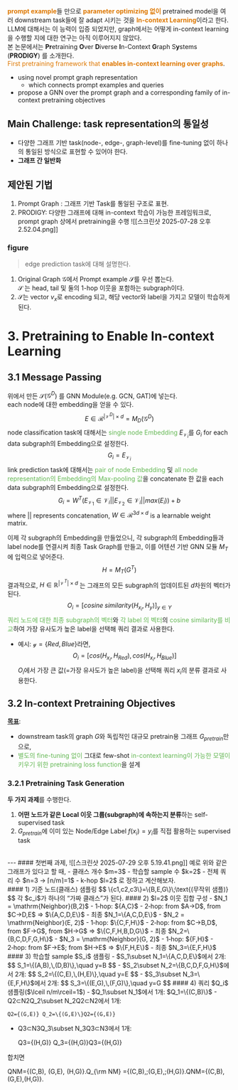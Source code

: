 <b><font color="#de7802">prompt example</font></b>들 만으로 <b><font color="#de7802">parameter optimizing 없이</font></b> pretrained model을 여러 downstream task들에 잘 adapt 시키는 것을 <b><font color="#de7802">In-context Learning</font></b>이라고 한다. <br>LLM에 대해서는 이 능력이 입증 되었지만, graph에서는 어떻게 in-context learning을 수행할 지에 대한 연구는 아직 이루어지지 않았다. <br>본 논문에서는 **Pr**etraining **O**ver **D**iverse **I**n-Context **G**raph S**y**stems (**PRODIGY**) 를 소개한다. <br><font color="#de7802">First pretraining framework that <b>enables in-context learning over graphs</b></font>. 

- using novel prompt graph representation
	- which connects prompt examples and queries
- propose a GNN over the prompt graph and a corresponding family of in-context pretraining objectives

## Main Challenge: task representation의 통일성
- 다양한 그래프 기반 task(node-, edge-, graph-level)를 fine-tuning 없이 하나의 통일된 방식으로 표현할 수 있어야 한다. 
- **그래프 간 일반화**

## 제안된 기법
1. Prompt Graph : 그래프 기반 Task를 통일된 구조로 표현. 
2. PRODIGY: 다양한 그래프에 대해 in-context 학습이 가능한 프레임워크로, prompt graph 상에서 pretraining을 수행
![[스크린샷 2025-07-28 오후 2.52.04.png]]
### figure
> edge prediction task에 대해 설명한다. 
1. Original Graph $\mathcal{G}$에서 Prompt example $\mathcal{S}$를 우선 뽑는다. <br>$\mathcal{S}$ 는 head, tail 및 둘의 1-hop 이웃을 포함하는 subgraph이다. 
2. $\mathcal{S}$는 vector $v_x$로 encoding 되고, 해당 vector와 label을 가지고 모델이 학습하게 된다. 


# 3. Pretraining to Enable In-context Learning
## 3.1 Message Passing
위에서 만든 $\mathcal{S}$($\mathcal{G}^D$) 를 GNN Module(e.g. GCN, GAT)에 넣는다. <br>each node에 대한 embedding을 얻을 수 있다. 
$$
E ∈ \mathcal{R}^{|\mathcal{V}^D|×d} = M_D(\mathcal{G}^D)
$$
node classification task에 대해서는 <font color="#65b855">single node Embedding</font> $E_{\mathcal{V}_i}$를 $G_i$ for each data subgraph의 Embedding으로 설정한다. 
$$
G_i=E_{\mathcal{V}_i}
$$
link prediction task에 대해서는 <font color="#65b855">pair of node Embedding</font> 및 <font color="#65b855">all node representation의 Embedding의 Max-pooling 값</font>을 concatenate 한 값을 each data subgraph의 Embedding으로 설정한다. 
$$
G_i = W^T (E_{\mathcal{V}_1}∈\mathcal{V}_i ||E_{\mathcal{V}_2}∈\mathcal{V}_i ||max(E_i))+b
$$
where $||$ represents concatenation, $W ∈ \mathcal{R}^{3d×d}$ is a learnable weight matrix. 

이제 각 subgraph의 Embedding을 만들었으니, 각 subgraph의 Embedding들과 label node를 연결시켜 최종 Task Graph를 만들고, 이를 어텐션 기반 GNN 모듈 $M_T$에 입력으로 넣어준다. 
$$
H=M_T(G^T)
$$
결과적으로, $H \in \mathbb{R}^{|\mathcal{V}^T|\times d}$ 는 그래프의 모든 subgraph의 업데이트된 $d$차원의 벡터가 된다. <br>$$
O_i​=[cosine\;similarity(H_{x_i}​​,H_y​)]_{y∈Y}​
$$
<font color="#65b855">쿼리 노드에 대한 최종 subgraph의 벡터</font>와 <font color="#65b855">각 label 의 벡터</font>의 <font color="#65b855">cosine similarity를 비교</font>하여 가장 유사도가 높은 label을 선택해 쿼리 결과로 사용한다. <br>
- 예시: $\mathcal{y}=\{Red, Blue\}$라면, 
$$
O_i=\big[cos(H_{x_i}, H_{Red}), cos(H_{x_i}, H_{Blue})]
$$
  $O_i$에서 가장 큰 값(=가장 유사도가 높은 label)을 선택해 쿼리 $x_i$의 분류 결과로 사용한다. 

## 3.2 In-context Pretraining Objectives
<b><u>목표</u></b>:
- downstream task의 graph $G$와 독립적인 대규모 pretrain용 그래프 $G_{pretrain}$만으로, 
- <font color="#65b855">별도의 fine-tuning 없이</font> 그대로 few-shot <font color="#65b855">in-context learning이 가능한 모델이 키우기 위한 pretraining loss function</font>을 설계
### 3.2.1 Pretraining Task Generation
**두 가지 과제**를 수행한다. 
1. **어떤 노드가 같은 Local 이웃 그룹(subgraph)에 속하는지 분류**하는 self-supervised task
2. $G_{pretrain}$에 이미 있는 Node/Edge Label $f(x_i)=y_i$를 직접 활용하는 supervised task
<br>
---
#### 첫번째 과제, 
![[스크린샷 2025-07-29 오후 5.19.41.png]]
예로 위와 같은 그래프가 있다고 할 때, 
- 클래스 개수 $m=3$
- 학습할 sample 수 $k=2$
- 전체 쿼리 수 $n=3 → ⌈n/m⌉=1$
- k-hop $l=2$
로 정하고 계산해보자. <br>
#### 1) 기준 노드(클래스) 샘플링
$$
\{c1​,c2​,c3​\}=\{B,E,G\}\;\text{(무작위 샘플)}
$$
각 $c_i$가 하나의 “가짜 클래스”가 된다.
#### 2) $l=2$ 이웃 집합 구성
- $N_1 = \mathrm{Neighbor}(B,2)$
    - 1‑hop: ${A,C}$
    - 2‑hop: from $A→D$, from $C→D,E$ ⇒ $\{A,C,D,E\}$
    - 최종 $N_1=\{A,C,D,E\}$
- $N_2 = \mathrm{Neighbor}(E, 2)$
    - 1‑hop: $\{C,F,H\}$
    - 2‑hop: from $C→B,D$, from $F→G$, from $H→G$ ⇒ $\{C,F,H,B,D,G\}$
    - 최종 $N_2=\{B,C,D,F,G,H\}$
- $N_3 = \mathrm{Neighbor}(G, 2)$
    - 1‑hop: ${F,H}$
    - 2‑hop: from $F→E$; from $H→E$ ⇒ $\{F,H,E\}$
    - 최종 $N_3=\{E,F,H\}$
#### 3) 학습할 sample $S_i$ 샘플링
- $S_1\subset N_1=\{A,C,D,E\}$에서 2개:
$$
S_1=\{(A,B),\,(D,B)\},\quad y=B
$$
- $S_2\subset N_2=\{B,C,D,F,G,H\}$에서 2개:
$$
S_2=\{(C,E),\,(H,E)\},\quad y=E
$$
- $S_3\subset N_3=\{E,F,H\}$에서 2개:
$$
S_3=\{(E,G),\,(F,G)\},\quad y=G
$$
#### 4) 쿼리 $Q_i$ 샘플링($\lceil n/m\rceil=1$)
- $Q_1\subset N_1$에서 1개:  $Q_1=\{(C,B)\}$
- Q2⊂N2Q_2\subset N_2Q2​⊂N2​에서 1개:
    
    Q2={(G,E)} Q_2=\{(G,E)\}Q2​={(G,E)}
- Q3⊂N3Q_3\subset N_3Q3​⊂N3​에서 1개:
    
    Q3={(H,G)} Q_3=\{(H,G)\}Q3​={(H,G)}

합치면

QNM={(C,B),  (G,E),  (H,G)}.Q_{\rm NM} =\{(C,B),\;(G,E),\;(H,G)\}.QNM​={(C,B),(G,E),(H,G)}.
